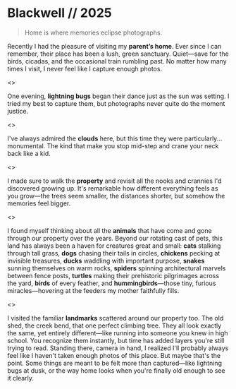 # Blackwell // 2025
> Home is where memories eclipse photographs.

Recently I had the pleasure of visiting my **parent’s home**. Ever since I can remember, their place has been a lush, green sanctuary. Quiet—save for the birds, cicadas, and the occasional train rumbling past. No matter how many times I visit, I never feel like I capture enough photos.

<<GALLERY>>

One evening, **lightning bugs** began their dance just as the sun was setting. I tried my best to capture them, but photographs never quite do the moment justice.

<<GALLERY>>

I've always admired the **clouds** here, but this time they were particularly... monumental. The kind that make you stop mid-step and crane your neck back like a kid.

<<GALLERY>>

I made sure to walk the **property** and revisit all the nooks and crannies I'd discovered growing up. It's remarkable how different everything feels as you grow—the trees seem smaller, the distances shorter, but somehow the memories feel bigger.

<<GALLERY>>

I found myself thinking about all the **animals** that have come and gone through our property over the years. Beyond our rotating cast of pets, this land has always been a haven for creatures great and small: **cats** stalking through tall grass, **dogs** chasing their tails in circles, **chickens** pecking at invisible treasures, **ducks** waddling with important purpose, **snakes** sunning themselves on warm rocks, **spiders** spinning architectural marvels between fence posts, **turtles** making their prehistoric pilgrimages across the yard, **birds** of every feather, and **hummingbirds**—those tiny, furious miracles—hovering at the feeders my mother faithfully fills.

<<GALLERY>>

I visited the familiar **landmarks** scattered around our property too. The old shed, the creek bend, that one perfect climbing tree. They all look exactly the same, yet entirely different—like running into someone you knew in high school. You recognize them instantly, but time has added layers you're still trying to read.
Standing there, camera in hand, I realized I'll probably always feel like I haven't taken enough photos of this place. But maybe that's the point. Some things are meant to be felt more than captured—like lightning bugs at dusk, or the way home looks when you're finally old enough to see it clearly.